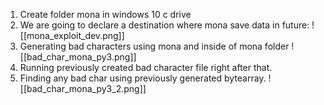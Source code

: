 1. Create folder mona in windows 10 c drive 
2. We are going to declare a destination where mona save data in future:
![[mona_exploit_dev.png]]
3. Generating bad characters using mona and inside of mona folder
![[bad_char_mona_py3.png]]
4. Running previously created bad character file right after that.
5. Finding any bad char using previously generated bytearray.
![[bad_char_mona_py3_2.png]]


